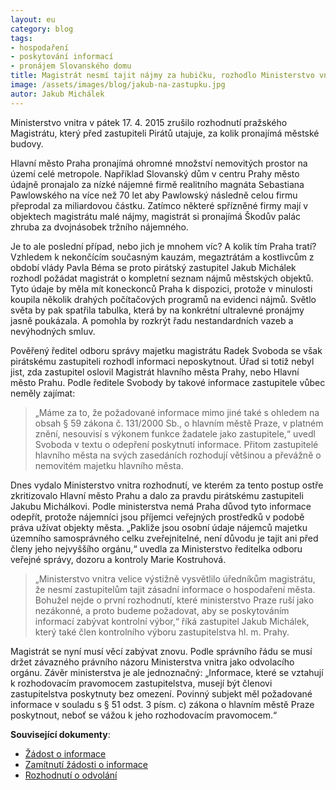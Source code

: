 ```yaml
---
layout: eu
category: blog
tags: 
- hospodaření
- poskytování informací
- pronájem Slovanského domu
title: Magistrát nesmí tajit nájmy za hubičku, rozhodlo Ministerstvo vnitra
image: /assets/images/blog/jakub-na-zastupku.jpg
autor: Jakub Michálek
---
```


Ministerstvo vnitra v pátek 17. 4. 2015 zrušilo rozhodnutí pražského Magistrátu, který před zastupiteli Pirátů utajuje, za kolik pronajímá městské budovy.

Hlavní město Praha pronajímá ohromné množství nemovitých prostor na území celé metropole. Například Slovanský dům v centru Prahy město údajně pronajalo za nízké nájemné firmě realitního magnáta Sebastiana Pawlowského na více než 70 let aby Pawlowský následně celou firmu přeprodal za miliardovou částku. Zatímco některé spřízněné firmy mají v objektech magistrátu malé nájmy, magistrát si pronajímá Škodův palác zhruba za dvojnásobek tržního nájemného.

Je to ale poslední případ, nebo jich je mnohem víc? A kolik tím Praha tratí? Vzhledem k nekončícím současným kauzám, megaztrátám a kostlivcům z období vlády Pavla Béma se proto pirátský zastupitel Jakub Michálek rozhodl požádat magistrát o kompletní seznam nájmů městských objektů. Tyto údaje by měla mít koneckonců Praha k dispozici, protože v minulosti koupila několik drahých počítačových programů na evidenci nájmů. Světlo světa by pak spatřila tabulka, která by na konkrétní ultralevné pronájmy jasně poukázala. A pomohla by rozkrýt řadu nestandardních vazeb a nevýhodných smluv. 

Pověřený ředitel odboru správy majetku magistrátu Radek Svoboda se však pirátskému zastupiteli rozhodl informaci neposkytnout. Úřad si totiž nebyl jist, zda zastupitel oslovil Magistrát hlavního města Prahy, nebo Hlavní město Prahu. Podle ředitele Svobody by takové informace zastupitele vůbec neměly zajímat:

> „Máme za to, že požadované informace mimo jiné také s ohledem na obsah § 59 zákona č. 131/2000 Sb., o hlavním městě Praze, v platném znění, nesouvisí s výkonem funkce žadatele jako zastupitele,“ uvedl Svoboda v textu o odepření poskytnutí informace. Přitom zastupitelé hlavního města na svých zasedáních rozhodují většinou a převážně o nemovitém majetku hlavního města.

Dnes vydalo Ministerstvo vnitra rozhodnutí, ve kterém za tento postup ostře zkritizovalo Hlavní město Prahu a dalo za pravdu pirátskému zastupiteli Jakubu Michálkovi. Podle ministerstva nemá Praha důvod tyto informace odepřít, protože nájemníci jsou příjemci veřejných prostředků v podobě práva užívat objekty města. „Pakliže jsou osobní údaje nájemců majetku územního samosprávného celku zveřejnitelné, není důvodu je tajit ani před členy jeho nejvyššího orgánu,“ uvedla za Ministerstvo ředitelka odboru veřejné správy, dozoru a kontroly Marie Kostruhová. 

> „Ministerstvo vnitra velice výstižně vysvětlilo úředníkům magistrátu, že nesmí zastupitelům tajit zásadní informace o hospodaření města. Bohužel nejde o první rozhodnutí, které ministerstvo Praze ruší jako nezákonné, a proto budeme požadovat, aby se poskytováním informací zabývat kontrolní výbor,“ říká zastupitel Jakub Michálek, který také člen kontrolního výboru zastupitelstva hl. m. Prahy.

Magistrát se nyní musí věcí zabývat znovu. Podle správního řádu se musí držet závazného právního názoru Ministerstva vnitra jako odvolacího orgánu. Závěr ministerstva je ale jednoznačný: „Informace, které se vztahují k rozhodovacím pravomocem zastupitelstva, musejí být členovi zastupitelstva poskytnuty bez omezení. Povinný subjekt měl požadované informace v souladu s § 51 odst. 3 písm. c) zákona o hlavním městě Praze poskytnout, neboť se vážou k jeho rozhodovacím pravomocem.“

**Související dokumenty**:

- [Žádost o informace](https://github.com/pirati-cz/KlubPraha/blob/master/spisy/2015/07-nemovity-majetek-Prahy/main_signed.pdf)
- [Zamítnutí žádosti o informace](https://github.com/pirati-cz/KlubPraha/blob/master/spisy/2015/07-nemovity-majetek-Prahy/nevyhoveni-zadosti/zamitnuti.pdf)
- [Rozhodnutí o odvolání](https://github.com/pirati-cz/KlubPraha/blob/master/spisy/2015/07-nemovity-majetek-Prahy/odpoved-mvcr/rozhodnuti.pdf)

